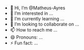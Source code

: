 - 👋 Hi, I’m @Matheus-Ayres
- 👀 I’m interested in ...
- 🌱 I’m currently learning ...
- 💞️ I’m looking to collaborate on ...
- 📫 How to reach me ...
- 😄 Pronouns: ...
- ⚡ Fun fact: ...

<!---
Matheus-Ayres/Matheus-Ayres is a ✨ special ✨ repository because its `README.md` (this file) appears on your GitHub profile.
You can click the Preview link to take a look at your changes.
--->
